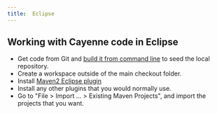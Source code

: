 ```yaml
---
title:  Eclipse
---
```


## Working with Cayenne code in Eclipse

* Get code from Git and [build it from command line](building-cayenne.html)
 to seed the local repository.
* Create a workspace outside of the main checkout folder.
* Install [Maven2 Eclipse plugin](http://www.sonatype.org/m2eclipse/)
* Install any other plugins that you would normally use. 
* Go to "File > Import ... > Existing Maven Projects", and import the projects that you want.


